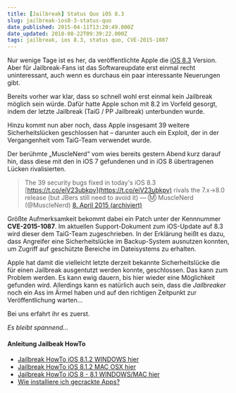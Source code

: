 ```yaml
---
title: [Jailbreak] Status Quo iOS 8.3
slug: jailbreak-ios8-3-status-quo
date_published: 2015-04-11T13:20:49.000Z
date_updated: 2018-08-22T09:39:22.000Z
tags: jailbreak, ios 8.3, status quo, CVE-2015-1087
---
```


Nur wenige Tage ist es her, da veröffentlichte Apple die [iOS 8.3](__GHOST_URL__/ios-8-3) Version. Aber für Jailbreak-Fans ist das Softwareupdate erst einmal recht uninteressant, auch wenn es durchaus ein paar interessante Neuerungen gibt.

Bereits vorher war klar, dass so schnell wohl erst einmal kein Jailbreak möglich sein würde. Dafür hatte Apple schon mit 8.2 im Vorfeld gesorgt, indem der letzte Jailbreak (TaiG / PP Jailbreak) unterbunden wurde.

Hinzu kommt nun aber noch, dass Apple insgesamt 39 weitere Sicherheitslücken geschlossen hat – darunter auch ein Exploit, der in der Vergangenheit vom TaiG-Team verwendet wurde.

Der berühmte „MuscleNerd“ vom  wies bereits gestern Abend kurz darauf hin, dass diese mit den in iOS 7 gefundenen und in iOS 8 übertragenen Lücken rivalisierten.

> The 39 security bugs fixed in today's iOS 8.3 [https://t.co/eiV23ubkpv](https://t.co/eiV23ubkpv) rivals the 7.x->8.0 release (but JBers still need to avoid it)
> — Ⓜ MuscleNerd (@MuscleNerd) [8. April 2015 (archiviert)](http://web.archive.org/web/20201108113228/https://twitter.com/MuscleNerd/status/585901439802675200)

Größte Aufmerksamkeit bekommt dabei ein Patch unter der Kennnummer **CVE-2015-1087**. Im aktuellen Support-Dokument zum iOS-Update auf 8.3 wird dieser dem TaiG-Team zugeschrieben. In der Erklärung heißt es dazu, dass Angreifer eine Sicherheitslücke im Backup-System ausnutzen konnten, um Zugriff auf geschützte Bereiche im Dateisystems zu erhalten.

Apple hat damit die vielleicht letzte derzeit bekannte Sicherheitslücke die für einen Jailbreak ausgentutzt werden konnte, geschlossen. Das kann zum Problem werden. Es kann ewig dauern, bis hier wieder eine Möglichkeit gefunden wird. Allerdings kann es natürlich auch sein, dass die *Jailbreaker* noch ein Ass im Ärmel haben und auf den richtigen Zeitpunkt zur Veröffentlichung warten…

Bei uns erfahrt ihr es zuerst.

*Es bleibt spannend…*

#### Anleitung Jailbeak HowTo

- [Jailbreak HowTo iOS 8.1.2 WINDOWS hier](__GHOST_URL__/howto-ios-8-1-2-jailbreak)
- [Jailbreak HowTo iOS 8.1.2 MAC OSX hier](__GHOST_URL__/howto-ios-8-1-1-8-1-2-pp-jailbreak/)
- [Jailbreak HowTo iOS 8 - 8.1 WINDOWS/MAC hier](__GHOST_URL__/ios-8-0-8-1-jailbreak-untethered/)
- [Wie installiere ich gecrackte Apps?](__GHOST_URL__/how-to-gecrackte-apps-ipa-auf-dem-iphone-installieren/)
